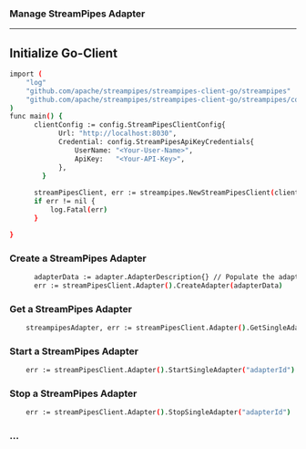 <!--
  // Licensed to the Apache Software Foundation (ASF) under one or more
  // contributor license agreements.  See the NOTICE file distributed with
  // this work for additional information regarding copyright ownership.
  // The ASF licenses this file to You under the Apache License, Version 2.0
  // (the "License"); you may not use this file except in compliance with
  // the License.  You may obtain a copy of the License at
  //
  //    http://www.apache.org/licenses/LICENSE-2.0
  //
  // Unless required by applicable law or agreed to in writing, software
  // distributed under the License is distributed on an "AS IS" BASIS,
  // WITHOUT WARRANTIES OR CONDITIONS OF ANY KIND, either express or implied.
  // See the License for the specific language governing permissions and
  // limitations under the License.
  //
  -->

###  Manage StreamPipes Adapter
---
## Initialize Go-Client
```bash
import (
	"log"
	"github.com/apache/streampipes/streampipes-client-go/streampipes"
	"github.com/apache/streampipes/streampipes-client-go/streampipes/config"
)
func main() {
      clientConfig := config.StreamPipesClientConfig{
            Url: "http://localhost:8030",
            Credential: config.StreamPipesApiKeyCredentials{
                UserName: "<Your-User-Name>",
                ApiKey:   "<Your-API-Key>",
            },
        }
    
      streamPipesClient, err := streampipes.NewStreamPipesClient(clientConfig)
      if err != nil {
          log.Fatal(err)
      }

}
```

### Create a StreamPipes Adapter

```bash
	  adapterData := adapter.AdapterDescription{} // Populate the adapter data
	  err := streamPipesClient.Adapter().CreateAdapter(adapterData)
```

### Get a StreamPipes Adapter

```bash
	streampipesAdapter, err := streamPipesClient.Adapter().GetSingleAdapter("adapterId")
```

### Start a StreamPipes Adapter

```bash
	err := streamPipesClient.Adapter().StartSingleAdapter("adapterId")
```

### Stop a StreamPipes Adapter

```bash
	err := streamPipesClient.Adapter().StopSingleAdapter("adapterId")
```

### ... 